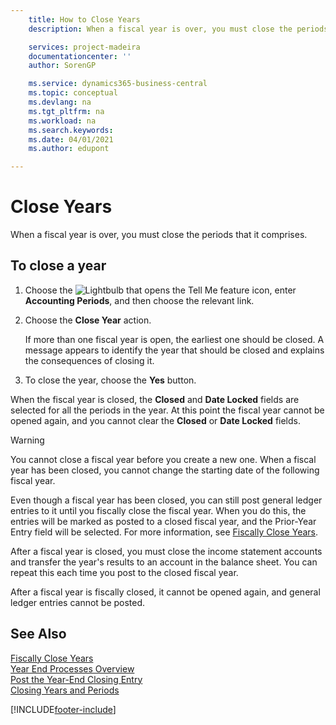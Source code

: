 ```yaml
---
    title: How to Close Years
    description: When a fiscal year is over, you must close the periods that it comprises.

    services: project-madeira 
    documentationcenter: ''
    author: SorenGP

    ms.service: dynamics365-business-central
    ms.topic: conceptual
    ms.devlang: na
    ms.tgt_pltfrm: na
    ms.workload: na
    ms.search.keywords:
    ms.date: 04/01/2021
    ms.author: edupont

---
```

# Close Years
When a fiscal year is over, you must close the periods that it comprises.  

## To close a year  

1.  Choose the ![Lightbulb that opens the Tell Me feature](../../media/ui-search/search_small.png "Tell me what you want to do") icon, enter **Accounting Periods**, and then choose the relevant link.  
2.  Choose the **Close Year** action.  

    If more than one fiscal year is open, the earliest one should be closed. A message appears to identify the year that should be closed and explains the consequences of closing it.  

3.  To close the year, choose the **Yes** button.  

When the fiscal year is closed, the **Closed** and **Date Locked** fields are selected for all the periods in the year. At this point the fiscal year cannot be opened again, and you cannot clear the **Closed** or **Date Locked** fields.  

> [!WARNING]  
> You cannot close a fiscal year before you create a new one. When a fiscal year has been closed, you cannot change the starting date of the following fiscal year.  

Even though a fiscal year has been closed, you can still post general ledger entries to it until you fiscally close the fiscal year. When you do this, the entries will be marked as posted to a closed fiscal year, and the Prior-Year Entry field will be selected. For more information, see [Fiscally Close Years](how-to-fiscally-close-years.md).  

After a fiscal year is closed, you must close the income statement accounts and transfer the year's results to an account in the balance sheet. You can repeat this each time you post to the closed fiscal year.  

After a fiscal year is fiscally closed, it cannot be opened again, and general ledger entries cannot be posted.  

## See Also  
 [Fiscally Close Years](how-to-fiscally-close-years.md)   
 [Year End Processes Overview](year-end-processes-overview.md)   
 [Post the Year-End Closing Entry](how-to-post-the-year-end-closing-entry.md)   
 [Closing Years and Periods](../../year-close-years-periods.md)


[!INCLUDE[footer-include](../../includes/footer-banner.md)]